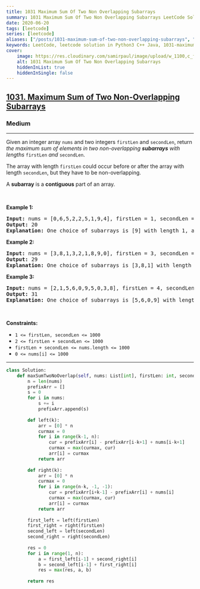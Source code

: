 ```yaml
---
title: 1031 Maximum Sum Of Two Non Overlapping Subarrays
summary: 1031 Maximum Sum Of Two Non Overlapping Subarrays LeetCode Solution Explained
date: 2020-06-20
tags: [leetcode]
series: [leetcode]
aliases: ["/posts/1031-maximum-sum-of-two-non-overlapping-subarrays", "/blog/posts/1031-maximum-sum-of-two-non-overlapping-subarrays", "/1031-maximum-sum-of-two-non-overlapping-subarrays"]
keywords: LeetCode, leetcode solution in Python3 C++ Java, 1031-maximum-sum-of-two-non-overlapping-subarrays solution
cover:
    image: https://res.cloudinary.com/samirpaul/image/upload/w_1100,c_fit,co_rgb:FFFFFF,l_text:Arial_70_bold:1031 Maximum Sum Of Two Non Overlapping Subarrays/problem-solving.webp
    alt: 1031 Maximum Sum Of Two Non Overlapping Subarrays
    hiddenInList: true
    hiddenInSingle: false
---
```



<h2><a href="https://leetcode.com/problems/maximum-sum-of-two-non-overlapping-subarrays/">1031. Maximum Sum of Two Non-Overlapping Subarrays</a></h2><h3>Medium</h3><hr><div><p>Given an integer array <code>nums</code> and two integers <code>firstLen</code> and <code>secondLen</code>, return <em>the maximum sum of elements in two non-overlapping <strong>subarrays</strong> with lengths </em><code>firstLen</code><em> and </em><code>secondLen</code>.</p>

<p>The array with length <code>firstLen</code> could occur before or after the array with length <code>secondLen</code>, but they have to be non-overlapping.</p>

<p>A <strong>subarray</strong> is a <strong>contiguous</strong> part of an array.</p>

<p>&nbsp;</p>
<p><strong class="example">Example 1:</strong></p>

<pre><strong>Input:</strong> nums = [0,6,5,2,2,5,1,9,4], firstLen = 1, secondLen = 2
<strong>Output:</strong> 20
<strong>Explanation:</strong> One choice of subarrays is [9] with length 1, and [6,5] with length 2.
</pre>

<p><strong class="example">Example 2:</strong></p>

<pre><strong>Input:</strong> nums = [3,8,1,3,2,1,8,9,0], firstLen = 3, secondLen = 2
<strong>Output:</strong> 29
<strong>Explanation:</strong> One choice of subarrays is [3,8,1] with length 3, and [8,9] with length 2.
</pre>

<p><strong class="example">Example 3:</strong></p>

<pre><strong>Input:</strong> nums = [2,1,5,6,0,9,5,0,3,8], firstLen = 4, secondLen = 3
<strong>Output:</strong> 31
<strong>Explanation:</strong> One choice of subarrays is [5,6,0,9] with length 4, and [0,3,8] with length 3.
</pre>

<p>&nbsp;</p>
<p><strong>Constraints:</strong></p>

<ul>
	<li><code>1 &lt;= firstLen, secondLen &lt;= 1000</code></li>
	<li><code>2 &lt;= firstLen + secondLen &lt;= 1000</code></li>
	<li><code>firstLen + secondLen &lt;= nums.length &lt;= 1000</code></li>
	<li><code>0 &lt;= nums[i] &lt;= 1000</code></li>
</ul>
</div>

---




```python
class Solution:
    def maxSumTwoNoOverlap(self, nums: List[int], firstLen: int, secondLen: int) -> int:
        n = len(nums)
        prefixArr = []
        s = 0
        for i in nums:
            s += i
            prefixArr.append(s)
        
        def left(k):
            arr = [0] * n
            curmax = 0
            for i in range(k-1, n):
                cur = prefixArr[i] - prefixArr[i-k+1] + nums[i-k+1]
                curmax = max(curmax, cur)
                arr[i] = curmax
            return arr
        
        def right(k):
            arr = [0] * n
            curmax = 0
            for i in range(n-k, -1, -1):
                cur = prefixArr[i+k-1] - prefixArr[i] + nums[i]
                curmax = max(curmax, cur)
                arr[i] = curmax
            return arr
        
        first_left = left(firstLen)
        first_right = right(firstLen)
        second_left = left(secondLen)
        second_right = right(secondLen)
        
        res = 0
        for i in range(1, n):
            a = first_left[i-1] + second_right[i]
            b = second_left[i-1] + first_right[i]
            res = max(res, a, b)
        
        return res
```
